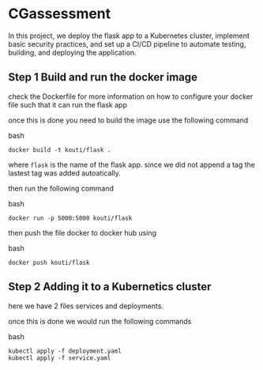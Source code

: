 # CGassessment
In this project, we deploy the flask app to a Kubernetes cluster, implement basic security practices, and set up a CI/CD pipeline to automate testing, building, and deploying the application.

## Step 1 Build and run the docker image

check the Dockerfile for more information on how to configure your docker file such that it can run the flask app

once this is done you need to build the image use the following command 

bash
```
docker build -t kouti/flask .
```
where ```flask``` is the name of the flask app.
since we did not append a tag the lastest tag was added autoatically.


then run the following command

bash
```
docker run -p 5000:5000 kouti/flask
```

then push the file docker to docker hub using 

bash
```
docker push kouti/flask
``` 
## Step 2 Adding it to a Kubernetics cluster

here we have 2 files services and deployments.

once this is done we would run the following commands 

bash
```
kubectl apply -f deployment.yaml
kubectl apply -f service.yaml
```

